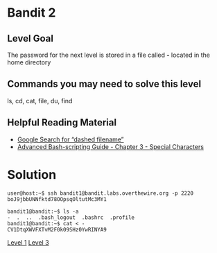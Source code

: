 <h1>Bandit 2</h1>

<h2 id="level-goal">Level Goal</h2>
<p>The password for the next level is stored in a file called <strong>-</strong>
located in the home directory</p>

<h2 id="commands-you-may-need-to-solve-this-level">Commands you may need to solve this level</h2>
<p>ls, cd, cat, file, du, find</p>

<h2 id="helpful-reading-material">Helpful Reading Material</h2>
<ul>
  <li><a href="https://www.google.com/search?q=dashed+filename">Google Search for “dashed filename”</a></li>
  <li><a href="http://tldp.org/LDP/abs/html/special-chars.html">Advanced Bash-scripting Guide - Chapter 3 - Special Characters</a></li>
</ul>


<h1>Solution</h1>

```
user@host:~$ ssh bandit1@bandit.labs.overthewire.org -p 2220
boJ9jbbUNNfktd78OOpsqOltutMc3MY1

bandit1@bandit:~$ ls -a
-  .  ..  .bash_logout  .bashrc  .profile
bandit1@bandit:~$ cat < -
CV1DtqXWVFXTvM2F0k09SHz0YwRINYA9
```

<a href="bandit1.md">Level 1</a>             <a href="bandit3.md">Level 3</a>
